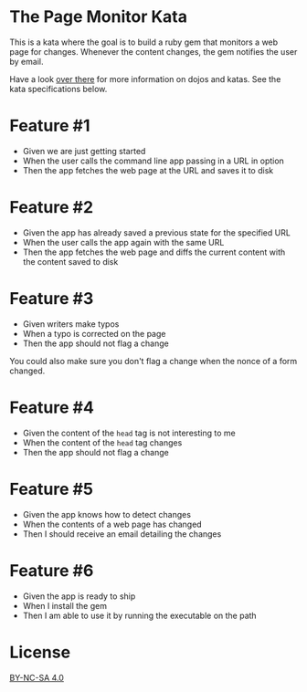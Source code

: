 # The Page Monitor Kata

This is a kata where the goal is to build a ruby gem that monitors a web page for changes. Whenever the content changes, the gem notifies the user by email.

Have a look [over there](http://codingdojo.org/cgi-bin/wiki.pl?WhatIsCodingDojo) for more information on dojos and katas. See the kata specifications below.

<!--

Have ready:

- a rails app to test stuff
- a mailer using Mail and a group gmail account for credentials
- a gem skeleton

-->

# Feature #1
    
- Given we are just getting started
- When the user calls the command line app passing in a URL in option
- Then the app fetches the web page at the URL and saves it to disk

# Feature #2

- Given the app has already saved a previous state for the specified URL
- When the user calls the app again with the same URL
- Then the app fetches the web page and diffs the current content with the content saved to disk

# Feature #3

- Given writers make typos
- When a typo is corrected on the page
- Then the app should not flag a change

<note>
You could also make sure you don't flag a change when the nonce of a form changed.
</note>

# Feature #4

- Given the content of the `head` tag is not interesting to me
- When the content of the `head` tag changes
- Then the app should not flag a change

# Feature #5
    
- Given the app knows how to detect changes
- When the contents of a web page has changed
- Then I should receive an email detailing the changes

# Feature #6

- Given the app is ready to ship
- When I install the gem
- Then I am able to use it by running the executable on the path

# License

[BY-NC-SA 4.0](http://creativecommons.org/licenses/by-nc-sa/4.0/deed.en_US)
